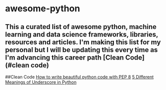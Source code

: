 # awesome-python
This a curated list of awesome python, machine learning and data science frameworks, libraries, resources and articles. I'm making this list for my personal but I will be updating this every time as I'm advancing this career path
[Clean Code](#clean code)
---
##Clean Code
[How to write beautiful python code with PEP 8](https://realpython.com/python-pep8/)
[5 Different Meanings of Underscore in Python](https://towardsdatascience.com/5-different-meanings-of-underscore-in-python-3fafa6cd0379)
